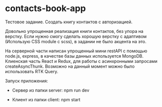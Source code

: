 # contacts-book-app

Тестовое задание. 
Создать книгу контактов с авторизацией.

Довольно упрощенная реализация книги контактов, без упора на верстку. Если нужно смогу сделать хорошую верстку с адаптивом (Использую CSS module с scss), в задании не было акцента на это.

На серверной части написан упрощенный мини restAPI с помощью node.js, express, в качестве базы данных используется MongoDB.
Клиенская часть React и Redux, для работы с асинхронными запросами createAsyncThunk. Возможно на данный момент можно было использовать RTK Query.

Запуск приложения:

-   Сервер из папки server: npm run dev

-   Клиент из папки client: npm start
